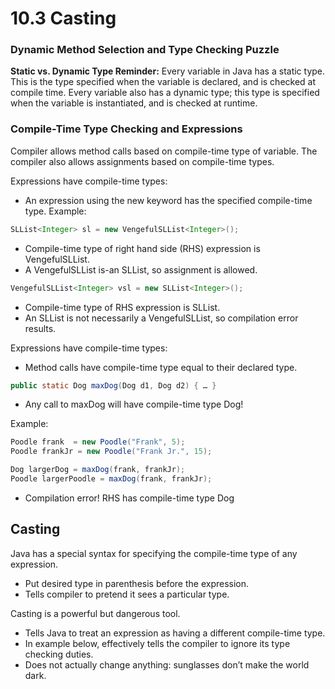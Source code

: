 # 10.3 Casting

### Dynamic Method Selection and Type Checking Puzzle



**Static vs. Dynamic Type Reminder:** Every variable in Java has a static type. This is the type specified when the variable is declared, and is checked at compile time. Every variable also has a dynamic type; this type is specified when the variable is instantiated, and is checked at runtime.

### Compile-Time Type Checking and Expressions

Compiler allows method calls based on compile-time type of variable. The compiler also allows assignments based on compile-time types.

Expressions have compile-time types:

* An expression using the new keyword has the specified compile-time type. Example:

```java
SLList<Integer> sl = new VengefulSLList<Integer>();
```

* Compile-time type of right hand side (RHS) expression is VengefulSLList.
* A VengefulSLList is-an SLList, so assignment is allowed.

```java
VengefulSLList<Integer> vsl = new SLList<Integer>();
```

* Compile-time type of RHS expression is SLList.&#x20;
* An SLList is not necessarily a VengefulSLList, so compilation error results.

Expressions have compile-time types:

* Method calls have compile-time type equal to their declared type.

```java
public static Dog maxDog(Dog d1, Dog d2) { … }
```

* Any call to maxDog will have compile-time type Dog!

Example:

```java
Poodle frank  = new Poodle("Frank", 5);
Poodle frankJr = new Poodle("Frank Jr.", 15);

Dog largerDog = maxDog(frank, frankJr);
Poodle largerPoodle = maxDog(frank, frankJr);
```

* Compilation error! RHS has compile-time type Dog

## Casting

Java has a special syntax for specifying the compile-time type of any expression.

* Put desired type in parenthesis before the expression.
* Tells compiler to pretend it sees a particular type.

Casting is a powerful but dangerous tool.

* Tells Java to treat an expression as having a different compile-time type.
* In example below, effectively tells the compiler to ignore its type checking duties.
* Does not actually change anything: sunglasses don’t make the world dark.
